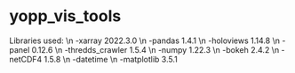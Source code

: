 # yopp_vis_tools
Libraries used:
  \n -xarray 2022.3.0
  \n -pandas 1.4.1
  \n -holoviews 1.14.8
  \n -panel 0.12.6
  \n -thredds_crawler 1.5.4 
  \n -numpy 1.22.3
  \n -bokeh 2.4.2 
  \n -netCDF4 1.5.8
  \n -datetime 
  \n -matplotlib 3.5.1
